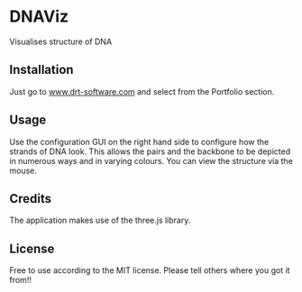 # DNAViz
Visualises structure of DNA

## Installation

Just go to www.drt-software.com and select from the Portfolio section.

## Usage

Use the configuration GUI on the right hand side to configure how the strands of DNA look.
This allows the pairs and the backbone to be depicted in numerous ways and in varying colours.
You can view the structure via the mouse.

## Credits

The application makes use of the three.js library.

## License

Free to use according to the MIT license. Please tell others where you got it from!!
